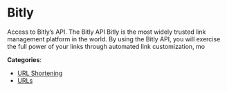 # Bitly


Access to Bitly’s API.  The Bitly API Bitly is the most widely trusted link management platform in the world. By using the Bitly API, you will exercise the full power of your links through automated link customization, mo



**Categories**:
- [URL Shortening](https://github.com/apis-list/apis-list#url-shortening)
- [URLs](https://github.com/apis-list/apis-list#urls)





